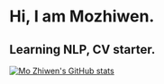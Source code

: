 # Hi, I am Mozhiwen.

## Learning NLP, CV starter.

[![Mo Zhiwen's GitHub stats](https://github-readme-stats.vercel.app/api?username=ZhiWenMo&show_icons=true&theme=dracula)](https://github.com/anuraghazra/github-readme-stats)
